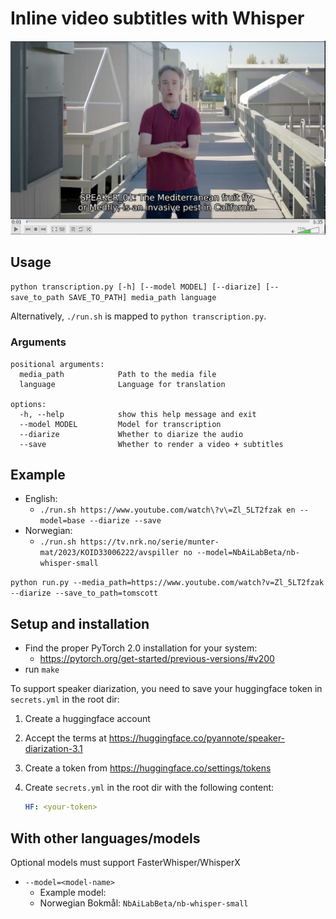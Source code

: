 # Inline video subtitles with Whisper
![tom-scott](assets/tomscott.png)

## Usage

`python transcription.py [-h] [--model MODEL] [--diarize] [--save_to_path SAVE_TO_PATH] media_path language`

Alternatively, `./run.sh` is mapped to `python transcription.py`.

### Arguments

```console
positional arguments:
  media_path            Path to the media file
  language              Language for translation

options:
  -h, --help            show this help message and exit
  --model MODEL         Model for transcription
  --diarize             Whether to diarize the audio
  --save                Whether to render a video + subtitles
```

## Example

- English:
  - `./run.sh https://www.youtube.com/watch\?v\=Zl_5LT2fzak en --model=base --diarize --save`
- Norwegian:
  - `./run.sh https://tv.nrk.no/serie/munter-mat/2023/KOID33006222/avspiller no --model=NbAiLabBeta/nb-whisper-small`


`python run.py --media_path=https://www.youtube.com/watch?v=Zl_5LT2fzak --diarize --save_to_path=tomscott`

## Setup and installation

- Find the proper PyTorch 2.0 installation for your system:
  - <https://pytorch.org/get-started/previous-versions/#v200>
- run `make`

To support speaker diarization, you need to save your huggingface token in `secrets.yml` in the root dir:

1. Create a huggingface account
2. Accept the terms at <https://huggingface.co/pyannote/speaker-diarization-3.1>
3. Create a token from <https://huggingface.co/settings/tokens>
4. Create `secrets.yml` in the root dir with the following content:

    ```yaml
    HF: <your-token>
    ```

## With other languages/models

Optional models must support FasterWhisper/WhisperX

- `--model=<model-name>`
  - Example model:
  - Norwegian Bokmål: `NbAiLabBeta/nb-whisper-small`

